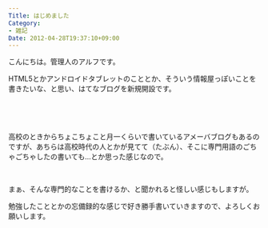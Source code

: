 ```yaml
---
Title: はじめました
Category:
- 雑記
Date: 2012-04-28T19:37:10+09:00
---
```



こんにちは。管理人のアルフです。

HTML5とかアンドロイドタブレットのこととか、そういう情報屋っぽいことを書きたいな、と思い、はてなブログを新規開設です。

&nbsp;

&nbsp;

高校のときからちょこちょこと月一くらいで書いているアメーバブログもあるのですが、あちらは高校時代の人とかが見てて（たぶん）、そこに専門用語のごちゃごちゃしたの書いても&hellip;とか思った感じなので。

&nbsp;

まぁ、そんな専門的なことを書けるか、と聞かれると怪しい感じもしますが。

勉強したこととかの忘備録的な感じで好き勝手書いていきますので、よろしくお願いします。
